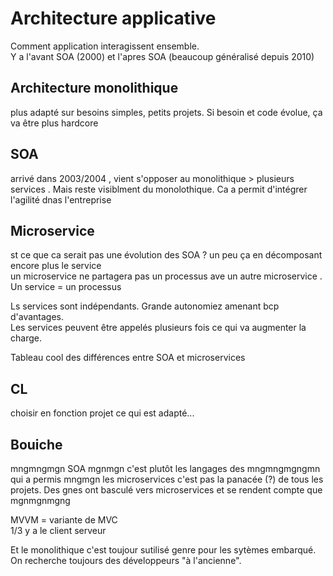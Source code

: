 Architecture applicative
========================

Comment application interagissent ensemble.  
Y a l'avant SOA (2000) et l'apres SOA (beaucoup généralisé depuis 2010)

## Architecture monolithique

plus adapté sur besoins simples, petits projets. Si besoin et code évolue, ça va être plus hardcore

## SOA

arrivé dans 2003/2004 , vient s'opposer au monolithique > plusieurs services  . Mais reste visiblment du monolothique.
Ca a permit d'intégrer l'agilité dnas l'entreprise

## Microservice

st ce que ca serait pas une évolution des SOA ? un peu ça en décomposant encore plus le service  
un microservice ne partagera pas un processus ave un autre microservice . Un service = un processus

Ls services sont indépendants. Grande autonomiez amenant bcp d'avantages.  
Les services peuvent être appelés plusieurs fois ce qui va augmenter la charge.

Tableau cool des différences entre SOA et microservices

## CL

choisir en fonction projet ce qui est adapté...

## Bouiche

mngmngmgn SOA mgnmgn c'est plutôt les langages des mngmngmgngmn qui a permis mngmgn les microservices c'est pas la panacée (?) de tous les projets.
Des gnes ont basculé vers microservices et se rendent compte que mgnmgnmgng

MVVM = variante de MVC  
1/3 y a le client serveur

Et le monolithique c'est toujour sutilisé genre pour les sytèmes embarqué. On recherche toujours des développeurs "à l'ancienne".

